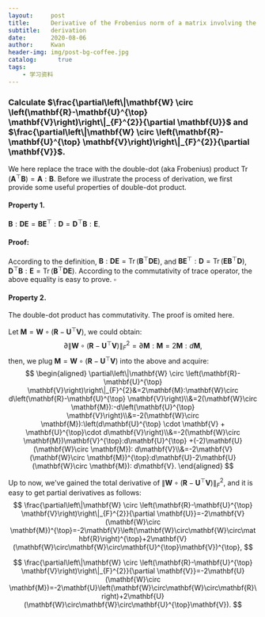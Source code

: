 ```yaml
---
layout:     post
title:      Derivative of the Frobenius norm of a matrix involving the Hadamard products
subtitle:   derivation
date:       2020-08-06
author:     Kwan
header-img: img/post-bg-coffee.jpg
catalog: 	  true
tags:
    - 学习资料
---
```


### Calculate $\frac{\partial\left\|\mathbf{W} \circ \left(\mathbf{R}-\mathbf{U}^{\top} \mathbf{V}\right)\right\|_{F}^{2}}{\partial \mathbf{U}}$ and $\frac{\partial\left\|\mathbf{W} \circ \left(\mathbf{R}-\mathbf{U}^{\top} \mathbf{V}\right)\right\|_{F}^{2}}{\partial \mathbf{V}}$.

We here replace the trace with the double-dot (aka Frobenius) product $\operatorname{Tr}(\mathbf{A}^{\top}\mathbf{B})=\mathbf{A}:\mathbf{B}$. Before we illustrate the process of derivation, we first provide some useful properties of double-dot product.

#### Property 1. 
$\mathbf{B}:\mathbf{D}\mathbf{E}=\mathbf{B}\mathbf{E}^{\top}:\mathbf{D}=\mathbf{D}^{\top}\mathbf{B}:\mathbf{E}$.

#### Proof:

According to the definition, $\mathbf{B}:\mathbf{D}\mathbf{E}=\operatorname{Tr}(\mathbf{B}^{\top}\mathbf{D}\mathbf{E})$, and $\mathbf{B}\mathbf{E}^{\top}:\mathbf{D}=\operatorname{Tr}(\mathbf{E}\mathbf{B}^{\top}\mathbf{D})$, $\mathbf{D}^{\top}\mathbf{B}:\mathbf{E}=\operatorname{Tr}(\mathbf{B}^{\top}\mathbf{D}\mathbf{E})$. According to the commutativity of trace operator, the above equality is easy to prove. $\square$

#### Property 2.

The double-dot product has commutativity. The proof is omited here.

Let $\mathbf{M}=\mathbf{W} \circ \left(\mathbf{R}-\mathbf{U}^{\top} \mathbf{V}\right)$, we could obtain:
$$
\partial\left\|\mathbf{W} \circ \left(\mathbf{R}-\mathbf{U}^{\top} \mathbf{V}\right)\right\|_{F}^{2}=\partial \mathbf{M}:\mathbf{M}=2\mathbf{M}:d\mathbf{M},
$$
then, we plug $\mathbf{M}=\mathbf{W} \circ \left(\mathbf{R}-\mathbf{U}^{\top} \mathbf{V}\right)$ into the above and acquire:
$$
\begin{aligned}
\partial\left\|\mathbf{W} \circ \left(\mathbf{R}-\mathbf{U}^{\top} \mathbf{V}\right)\right\|_{F}^{2}&=2\mathbf{M}:\mathbf{W}\circ d\left(\mathbf{R}-\mathbf{U}^{\top} \mathbf{V}\right)\\&=2(\mathbf{W}\circ \mathbf{M}):-d\left(\mathbf{U}^{\top} \mathbf{V}\right)\\&=-2(\mathbf{W}\circ \mathbf{M}):\left(d\mathbf{U}^{\top} \cdot \mathbf{V} + \mathbf{U}^{\top}\cdot d\mathbf{V}\right)\\&=-2(\mathbf{W}\circ \mathbf{M})\mathbf{V}^{\top}:d\mathbf{U}^{\top} +(-2)\mathbf{U}(\mathbf{W}\circ \mathbf{M}): d\mathbf{V}\\&=-2\mathbf{V}(\mathbf{W}\circ \mathbf{M})^{\top}:d\mathbf{U}-2\mathbf{U}(\mathbf{W}\circ \mathbf{M}): d\mathbf{V}.
\end{aligned}
$$

Up to now, we've gained the total derivative of $\left\|\mathbf{W} \circ \left(\mathbf{R}-\mathbf{U}^{\top} \mathbf{V}\right)\right\|_{F}^{2}$, and it is easy to get partial derivatives as follows:
$$
\frac{\partial\left\|\mathbf{W} \circ \left(\mathbf{R}-\mathbf{U}^{\top} \mathbf{V}\right)\right\|_{F}^{2}}{\partial \mathbf{U}}=-2\mathbf{V}(\mathbf{W}\circ \mathbf{M})^{\top}=-2\mathbf{V}\left(\mathbf{W}\circ\mathbf{W}\circ\mathbf{R}\right)^{\top}+2\mathbf{V}(\mathbf{W}\circ\mathbf{W}\circ\mathbf{U}^{\top}\mathbf{V})^{\top},
$$

$$
\frac{\partial\left\|\mathbf{W} \circ \left(\mathbf{R}-\mathbf{U}^{\top} \mathbf{V}\right)\right\|_{F}^{2}}{\partial \mathbf{V}}=-2\mathbf{U}(\mathbf{W}\circ \mathbf{M})=-2\mathbf{U}\left(\mathbf{W}\circ\mathbf{W}\circ\mathbf{R}\right)+2\mathbf{U}(\mathbf{W}\circ\mathbf{W}\circ\mathbf{U}^{\top}\mathbf{V}).
$$

